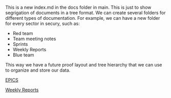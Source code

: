 This is a new index.md in the docs folder in main. This is just to show segrigation of documents in a tree format.
We can create several folders for different types of documentation.
For example, we can have a new folder for every sector in secury, such as:
- Red team
- Team meeting notes
- Sprints
- Weekly Reports
- Blue team

This way we have a future proof layout and tree hierarchy that we can use to organize and store our data. 

[EPICS](eburytest.github.io/EPICS/)

[Weekly Reports](weeklyreports.md)
